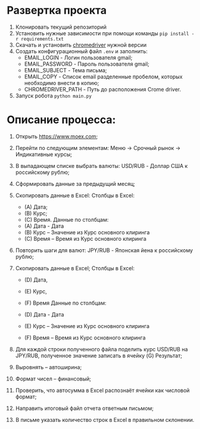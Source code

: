 # Развертка проекта
1. Клонировать текущий репозиторий
2. Установить нужные зависимости при помощи команды `pip install -r requirements.txt`
3. Скачать и установить [chromedriver](https://chromedriver.chromium.org) нужной версии
4. Создать конфигурационный файл `.env` и заполнить:
   - EMAIL_LOGIN - Логин пользователя gmail;
   - EMAIL_PASSWORD - Пароль пользователя gmail;
   - EMAIL_SUBJECT - Тема письма;
   - EMAIL_COPY - Список email разделенные пробелом, которых необходимо внести в копию; 
   - CHROMEDRIVER_PATH - Путь до расположения Crome driver.
5. Запуск робота `python main.py`


# Описание процесса:

1. Открыть https://www.moex.com;
2. Перейти по следующим элементам: Меню -> Срочный рынок -> Индикативные курсы;
3. В выпадающем списке выбрать валюты: USD/RUB - Доллар США к российскому рублю;
4. Сформировать данные за предыдущий месяц;
5. Скопировать данные в Excel:
    Столбцы в Excel: 
   - (A) Дата; 
   - (B) Курс; 
   - (C) Время.
    Данные по столбцам:
   - (A) Дата - Дата
   - (B) Курс – Значение из Курс основного клиринга
   - (C) Время – Время из Курс основного клиринга

6. Повторить шаги для валют: JPY/RUB - Японская йена к российскому рублю;
7. Скопировать данные в Excel;
    Столбцы в Excel: 
   - (D) Дата, 
   - (E) Курс, 
   - (F) Время
    Данные по столбцам:

   - (D) Дата - Дата
   - (E) Курс – Значение из Курс основного клиринга
   - (F) Время – Время из Курс основного клиринга

8. Для каждой строки полученного файла поделить курс USD/RUB на JPY/RUB, полученное значение записать в ячейку (G) Результат;

9. Выровнять – автоширина;

10. Формат чисел – финансовый;

11. Проверить, что автосумма в Excel распознаёт ячейки как числовой формат;

12. Направить итоговый файл отчета ответным письмом;

13. В письме указать количество строк в Excel в правильном склонении.
